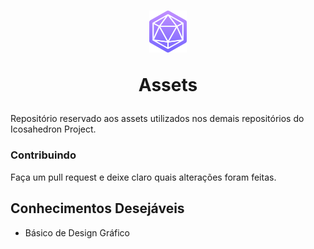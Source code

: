 <h1 align="center">
  <img width=60 height=67.21 src="icons/logo-icon.png" />
  
  Assets 
</h1>

Repositório reservado aos assets utilizados nos demais repositórios do Icosahedron Project.

### Contribuindo
Faça um pull request e deixe claro quais alterações foram feitas.

## Conhecimentos Desejáveis
* Básico de Design Gráfico
